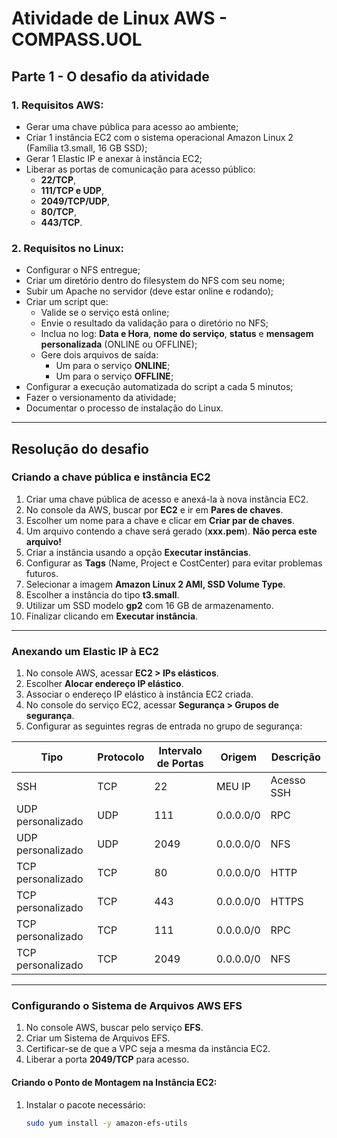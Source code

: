 # Atividade de Linux AWS - COMPASS.UOL

## Parte 1 - O desafio da atividade

### 1. Requisitos AWS:
- Gerar uma chave pública para acesso ao ambiente;
- Criar 1 instância EC2 com o sistema operacional Amazon Linux 2 (Família t3.small, 16 GB SSD);
- Gerar 1 Elastic IP e anexar à instância EC2;
- Liberar as portas de comunicação para acesso público: 
  - **22/TCP**, 
  - **111/TCP e UDP**, 
  - **2049/TCP/UDP**, 
  - **80/TCP**, 
  - **443/TCP**.

### 2. Requisitos no Linux:
- Configurar o NFS entregue;
- Criar um diretório dentro do filesystem do NFS com seu nome;
- Subir um Apache no servidor (deve estar online e rodando);
- Criar um script que:
  - Valide se o serviço está online;
  - Envie o resultado da validação para o diretório no NFS;
  - Inclua no log: **Data e Hora**, **nome do serviço**, **status** e **mensagem personalizada** (ONLINE ou OFFLINE);
  - Gere dois arquivos de saída: 
    - Um para o serviço **ONLINE**;
    - Um para o serviço **OFFLINE**;
- Configurar a execução automatizada do script a cada 5 minutos;
- Fazer o versionamento da atividade;
- Documentar o processo de instalação do Linux.

---

## Resolução do desafio

### Criando a chave pública e instância EC2
1. Criar uma chave pública de acesso e anexá-la à nova instância EC2.
2. No console da AWS, buscar por **EC2** e ir em **Pares de chaves**.
3. Escolher um nome para a chave e clicar em **Criar par de chaves**.
4. Um arquivo contendo a chave será gerado (**xxx.pem**). **Não perca este arquivo!**
5. Criar a instância usando a opção **Executar instâncias**.
6. Configurar as **Tags** (Name, Project e CostCenter) para evitar problemas futuros.
7. Selecionar a imagem **Amazon Linux 2 AMI, SSD Volume Type**.
8. Escolher a instância do tipo **t3.small**.
9. Utilizar um SSD modelo **gp2** com 16 GB de armazenamento.
10. Finalizar clicando em **Executar instância**.

---

### Anexando um Elastic IP à EC2
1. No console AWS, acessar **EC2 > IPs elásticos**.
2. Escolher **Alocar endereço IP elástico**.
3. Associar o endereço IP elástico à instância EC2 criada.
4. No console do serviço EC2, acessar **Segurança > Grupos de segurança**.
5. Configurar as seguintes regras de entrada no grupo de segurança:

| Tipo              | Protocolo | Intervalo de Portas | Origem  | Descrição |
|-------------------|-----------|---------------------|---------|-----------|
| SSH               | TCP       | 22                  | MEU IP  | Acesso SSH |
| UDP personalizado | UDP       | 111                 | 0.0.0.0/0 | RPC |
| UDP personalizado | UDP       | 2049                | 0.0.0.0/0 | NFS |
| TCP personalizado | TCP       | 80                  | 0.0.0.0/0 | HTTP |
| TCP personalizado | TCP       | 443                 | 0.0.0.0/0 | HTTPS |
| TCP personalizado | TCP       | 111                 | 0.0.0.0/0 | RPC |
| TCP personalizado | TCP       | 2049                | 0.0.0.0/0 | NFS |

---

### Configurando o Sistema de Arquivos AWS EFS
1. No console AWS, buscar pelo serviço **EFS**.
2. Criar um Sistema de Arquivos EFS.
3. Certificar-se de que a VPC seja a mesma da instância EC2.
4. Liberar a porta **2049/TCP** para acesso.

#### Criando o Ponto de Montagem na Instância EC2:
1. Instalar o pacote necessário:
   ```bash
   sudo yum install -y amazon-efs-utils

